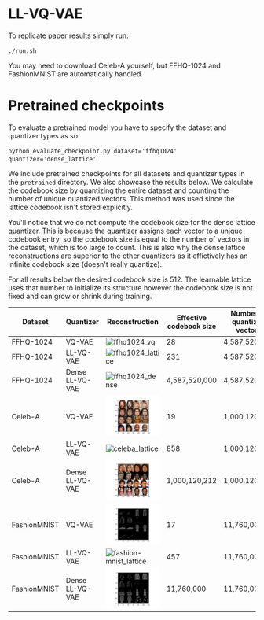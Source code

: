 # LL-VQ-VAE

To replicate paper results simply run:
```
./run.sh
```

You may need to download Celeb-A yourself, but FFHQ-1024 and FashionMNIST are automatically handled.

# Pretrained checkpoints
To evaluate a pretrained model you have to specify the dataset and quantizer types as so:
```
python evaluate_checkpoint.py dataset='ffhq1024' quantizer='dense_lattice'
```

We include pretrained checkpoints for all datasets and quantizer types in the `pretrained` directory. We also showcase the results below. We calculate the codebook size by quantizing the entire dataset and counting the number of unique quantized vectors. This method was used since the lattice codebook isn't stored explicitly.

You'll notice that we do not compute the codebook size for the dense lattice quantizer. This is because the quantizer assigns each vector to a unique codebook entry, so the codebook size is equal to the number of vectors in the dataset, which is too large to count. This is also why the dense lattice reconstructions are superior to the other quantizers as it effictively has an infinite codebook size (doesn't really quantize).

For all results below the desired codebook size is 512. The learnable lattice uses that number to initialize its structure however the codebook size is not fixed and can grow or shrink during training.

| Dataset      | Quantizer       | Reconstruction                                                                    | Effective codebook size | Number of quantized vectors |
|--------------|-----------------|-----------------------------------------------------------------------------------|-------------------------|-----------------------------|
| FFHQ-1024    | VQ-VAE          | ![ffhq1024_vq](experiments/reconstructions/ffhq1024/vq.png)                                   | 28                      | 4,587,520,000               |
| FFHQ-1024    | LL-VQ-VAE       | ![ffhq1024_lattice](experiments/reconstructions/ffhq1024/sparse_lattice_init_b.png)           | 231                     | 4,587,520,000               |
| FFHQ-1024    | Dense LL-VQ-VAE | ![ffhq1024_dense](experiments/reconstructions/ffhq1024/dense_lattice.png)                     | 4,587,520,000           | 4,587,520,000               |
| Celeb-A      | VQ-VAE          | ![celeba_vq](experiments/reconstructions/celeba/vq.png)                                       | 19                      | 1,000,120,212               |
| Celeb-A      | LL-VQ-VAE       | ![celeba_lattice](experiments/reconstructions/celeba/sparse_lattice_init_b.png)               | 858                     | 1,000,120,212               |
| Celeb-A      | Dense LL-VQ-VAE | ![celeba_dense](experiments/reconstructions/celeba/dense_lattice.png)                         | 1,000,120,212           | 1,000,120,212               |
| FashionMNIST | VQ-VAE          | ![fashion-mnist_vq](experiments/reconstructions/fashion-mnist/vq.png)                         | 17                      | 11,760,000                  |
| FashionMNIST | LL-VQ-VAE       | ![fashion-mnist_lattice](experiments/reconstructions/fashion-mnist/sparse_lattice_init_b.png) | 457                     | 11,760,000                  |
| FashionMNIST | Dense LL-VQ-VAE | ![fashion-mnist_dense](experiments/reconstructions/fashion-mnist/dense_lattice.png)           | 11,760,000              | 11,760,000                  |
